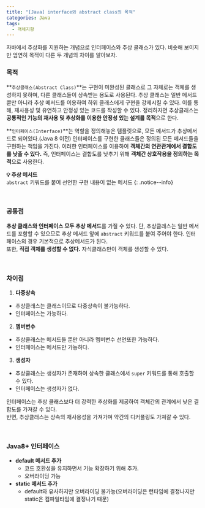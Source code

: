 ```yaml
---
title: "[Java] interface와 abstract class의 목적"
categories: Java
tags:
  - 객체지향
---  
```


자바에서 추상화를 지원하는 개념으로 인터페이스와 추상 클래스가 있다. 비슷해 보이지만 엄연히 목적이 다른 두 개념의 차이를 알아보자.  

### 목적
**`추상클래스(Abstract Class)`**는 구현이 미완성된 클래스로 그 자체로는 객체를 생성하지 못하며, 다른 클래스들이 상속받는 용도로 사용된다. 추상 클래스는 일반 메서드뿐만 아니라 추상 메서드를 이용하여 하위 클래스에게 구현을 강제시킬 수 있다. 이를 통해, 재사용성 및 유연하고 안정성 있는 코드를 작성할 수 있다. 정리하자면 추상클래스는 **공통적인 기능의 재사용 및 추상화를 이용한 안정성 있는 설계를 목적**으로 한다.

**`인터페이스(Interface)`**는 역할을 정의해놓은 템플릿으로, 모든 메서드가 추상메서드로 되어있다.(Java 8 이전) 인터페이스를 구현한 클래스들은 정의된 모든 메서드들을 구현하는 책임을 가진다. 이러한 인터페이스를 이용하여 **객체간의 연관관계에서 결합도를 낮출 수 있다.** 즉, 인터페이스는 결합도를 낮추기 위해 **객체간 상호작용을 정의하는 목적**으로 사용한다.  

**💡 추상 메서드**  
`abstract` 키워드를 붙여 선언한 구현 내용이 없는 메서드
{: .notice--info}  

<br />  

### 공통점
**추상 클래스와 인터페이스 모두 추상 메서드**를 가질 수 있다. 단, 추상클래스는 일반 메서드를 포함할 수 있으므로 추상 메서드 앞에 `abstract` 키워드를 붙여 주어야 한다. 인터페이스의 경우 기본적으로 추상메서드가 된다.  
또한, **직접 객체를 생성할 수 없다.** 자식클래스만이 객체를 생성할 수 있다.  

<br />  

### 차이점
1. **다중상속**
  - 추상클래스는 클래스이므로 다중상속이 불가능하다.
  - 인터페이스는 가능하다.
2. **멤버변수**
  - 추상클래스는 메서드들 뿐만 아니라 멤버변수 선언또한 가능하다.
  - 인터페이스는 메서드만 가능하다.
3. **생성자**
  - 추상클래스는 생성자가 존재하여 상속한 클래스에서 `super` 키워드를 통해 호출할 수 있다.
  - 인터페이스는 생성자가 없다.

인터페이스는 추상 클래스보다 더 강력한 추상화를 제공하여 객체간의 관계에서 낮은 결합도를 가져갈 수 있다.  
반면, 추상클래스는 상속의 재사용성을 가져가며 약간의 디커플링도 가져갈 수 있다.

<br />  

### Java8+ 인터페이스

- **default 메서드 추가**
  - 코드 호환성을 유지하면서 기능 확장하기 위해 추가.
  - 오버라이딩 가능
- **static 메서드 추가**
  - default와 유사하지만 오버라이딩 불가능(오버라이딩은 런타임에 결정나지만 static은 컴파일타임에 결정나기 때문)